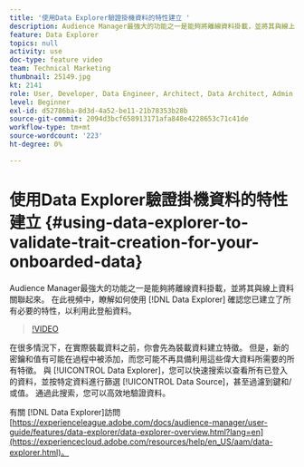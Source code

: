 ```yaml
---
title: '使用Data Explorer驗證掛機資料的特性建立 '
description: Audience Manager最強大的功能之一是能夠將離線資料掛載，並將其與線上資料關聯起來。 在此視頻中，瞭解如何使用Data Explorer來驗證您是否已建立了所有必要的特性，以利用此登載資料。
feature: Data Explorer
topics: null
activity: use
doc-type: feature video
team: Technical Marketing
thumbnail: 25149.jpg
kt: 2141
role: User, Developer, Data Engineer, Architect, Data Architect, Admin, Leader
level: Beginner
exl-id: d52786ba-8d3d-4a52-be11-21b78353b28b
source-git-commit: 2094d3bcf658913171afa848e4228653c71c41de
workflow-type: tm+mt
source-wordcount: '223'
ht-degree: 0%

---
```


# 使用Data Explorer驗證掛機資料的特性建立 {#using-data-explorer-to-validate-trait-creation-for-your-onboarded-data}

Audience Manager最強大的功能之一是能夠將離線資料掛載，並將其與線上資料關聯起來。 在此視頻中，瞭解如何使用 [!DNL Data Explorer] 確認您已建立了所有必要的特性，以利用此登船資料。

>[!VIDEO](https://video.tv.adobe.com/v/25149/?quality=12)

在很多情況下，在實際裝載資料之前，你會先為裝載資料建立特徵。 但是，新的密鑰和值有可能在過程中被添加，而您可能不再具備利用這些偉大資料所需要的所有特徵。 與 [!UICONTROL Data Explorer]，您可以快速搜索以查看所有已登入的資料，並按特定資料進行篩選 [!UICONTROL Data Source]，甚至過濾到鍵和/或值。 通過此搜索，您可以高效地驗證資料。

有關 [!DNL Data Explorer]訪問 [https://experienceleague.adobe.com/docs/audience-manager/user-guide/features/data-explorer/data-explorer-overview.html?lang=en](https://experiencecloud.adobe.com/resources/help/en_US/aam/data-explorer.html)。

